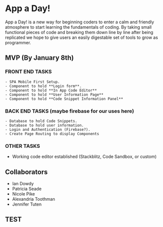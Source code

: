 # App a Day!

App a Day! is a new way for beginning coders to enter a calm and friendly atmosphere to start learning the fundamentals of coding.
By taking small functional pieces of code and breaking them down line by line after being replicated we hope to give users an
easily digestable set of tools to grow as programmer.

## **MVP** (By January 8th)

### FRONT END TASKS
    - SPA Mobile First Setup.
    - Component to hold **Login form**.
    - Component to hold **In App Code Editor**
    - Component to hold **User Information Page**
    - Component to hold **Code Snippet Information Panel**
    

### BACK END TASKS (maybe firebase for our uses here)
    - Database to hold Code Snippets.
    - Database to hold user information.
    - Login and Authentication (Firebase?).
    - Create Page Routing to display Components

### OTHER TASKS
- Working code editor established (Stackblitz, Code Sandbox, or custom) 


## Collaborators 
- Ian Dowdy
- Patricia Seade
- Nicole Pike
- Alexandria Toothman
- Jennifer Tuten

## TEST
